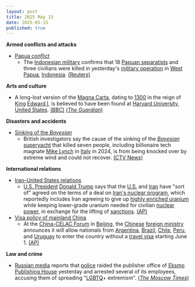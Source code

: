 ```yaml
---
layout: post
title: 2025 May 15
date: 2025-05-15
published: true
---
```



**Armed conflicts and attacks**

* [Papua conflict](https://en.wikipedia.org/wiki/Papua_conflict "Papua conflict")
  + The [Indonesian military](https://en.wikipedia.org/wiki/Indonesian_military "Indonesian military") confirms that 18 [Papuan separatists](https://en.wikipedia.org/wiki/Free_Papuan_Movement "Free Papuan Movement") and three civilians were killed in yesterday's [military operation](https://en.wikipedia.org/wiki/Military_operation "Military operation") in [West Papua](https://en.wikipedia.org/wiki/West_Papua_%28province%29 "West Papua (province)"), [Indonesia](https://en.wikipedia.org/wiki/Indonesia "Indonesia"). [(Reuters)](https://www.reuters.com/world/asia-pacific/indonesia-military-says-18-separatists-killed-operation-papua-region-2025-05-15/)

**Arts and culture**

* A long-lost version of the [Magna Carta](https://en.wikipedia.org/wiki/Magna_Carta "Magna Carta"), dating to [1300](https://en.wikipedia.org/wiki/1300 "1300") in the reign of [King](https://en.wikipedia.org/wiki/King_of_England "King of England") [Edward I](https://en.wikipedia.org/wiki/Edward_I_of_England "Edward I of England"), is believed to have been found at [Harvard University](https://en.wikipedia.org/wiki/Harvard_University "Harvard University"), [United States](https://en.wikipedia.org/wiki/United_States "United States"). [(BBC)](https://www.bbc.com/news/articles/cm23zjknre7o) [(*The Guardian*)](https://www.theguardian.com/uk-news/2025/may/15/harvards-unofficial-copy-of-magna-carta-is-actually-an-original-experts-say)

**Disasters and accidents**

* [Sinking of the *Bayesian*](https://en.wikipedia.org/wiki/Bayesian_%28yacht%29#Sinking "Bayesian (yacht)")
  + British investigators say the cause of the sinking of the [*Bayesian*](https://en.wikipedia.org/wiki/Bayesian_%28yacht%29 "Bayesian (yacht)") [superyacht](https://en.wikipedia.org/wiki/Superyacht "Superyacht") that killed seven people, including billionaire tech magnate [Mike Lynch](https://en.wikipedia.org/wiki/Mike_Lynch_%28businessman%29 "Mike Lynch (businessman)") in [Italy](https://en.wikipedia.org/wiki/Italy "Italy") in 2024, is from being knocked over by extreme wind and could not recover. [(CTV News)](https://www.ctvnews.ca/world/article/extreme-wind-blamed-for-sinking-of-superyacht-off-sicily-last-year-british-probe-says/)

**International relations**

* [Iran–United States relations](https://en.wikipedia.org/wiki/Iran%E2%80%93United_States_relations "Iran–United States relations")
  + [U.S. President](https://en.wikipedia.org/wiki/U.S._President "U.S. President") [Donald Trump](https://en.wikipedia.org/wiki/Donald_Trump "Donald Trump") says that the [U.S.](https://en.wikipedia.org/wiki/United_States "United States") and [Iran](https://en.wikipedia.org/wiki/Iran "Iran") have "sort of" agreed on the terms of a deal on [Iran's nuclear program](https://en.wikipedia.org/wiki/Nuclear_program_of_Iran "Nuclear program of Iran"), which reportedly includes Iran agreeing to give up [highly enriched uranium](https://en.wikipedia.org/wiki/Highly_enriched_uranium "Highly enriched uranium") while keeping lower-grade uranium needed for civilian [nuclear power](https://en.wikipedia.org/wiki/Nuclear_power "Nuclear power"), in exchange for the lifting of [sanctions](https://en.wikipedia.org/wiki/International_sanctions_against_Iran "International sanctions against Iran"). [(AP)](https://apnews.com/article/trump-qatar-syria-aludeid-air-base-9c868799582685b3a115c6f0c243d606)
* [Visa policy of mainland China](https://en.wikipedia.org/wiki/Visa_policy_of_mainland_China "Visa policy of mainland China")
  + At the [China-CELAC Forum](https://en.wikipedia.org/wiki/China-CELAC_Forum "China-CELAC Forum") in [Beijing](https://en.wikipedia.org/wiki/Beijing "Beijing"), the [Chinese](https://en.wikipedia.org/wiki/China "China") [foreign ministry](https://en.wikipedia.org/wiki/Ministry_of_Foreign_Affairs_%28China%29 "Ministry of Foreign Affairs (China)") announces it will allow nationals from [Argentina](https://en.wikipedia.org/wiki/Argentina "Argentina"), [Brazil](https://en.wikipedia.org/wiki/Brazil "Brazil"), [Chile](https://en.wikipedia.org/wiki/Chile "Chile"), [Peru](https://en.wikipedia.org/wiki/Peru "Peru"), and [Uruguay](https://en.wikipedia.org/wiki/Uruguay "Uruguay") to enter the country without a [travel visa](https://en.wikipedia.org/wiki/Travel_visa "Travel visa") starting June 1. [(AP)](https://apnews.com/article/china-latin-america-visa-free-travel-1b3baa45cbe2b866b8d42900d29949b7)

**Law and crime**

* [Russian media](https://en.wikipedia.org/wiki/Russian_media "Russian media") reports that [police](https://en.wikipedia.org/wiki/Russian_police "Russian police") raided the publisher office of [Eksmo Publishing House](https://en.wikipedia.org/wiki/Eksmo "Eksmo") yesterday and arrested several of its employees, accusing them of spreading "[LGBTQ](https://en.wikipedia.org/wiki/LGBTQ "LGBTQ")+ extremism". [(*The Moscow Times*)](https://www.themoscowtimes.com/2025/05/15/police-arrest-publishing-house-staff-over-alleged-lgbtq-books-a89090)
